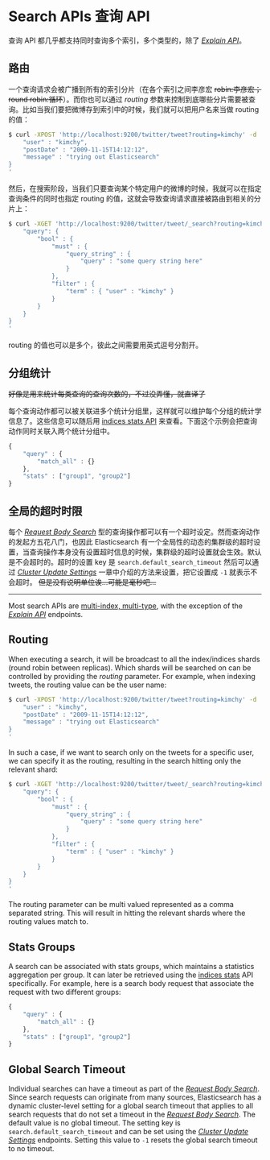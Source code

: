 # Search APIs 查询 API

查询 API 都几乎都支持同时查询多个索引，多个类型的，除了 *[Explain API](https://www.elastic.co/guide/en/elasticsearch/reference/current/search-explain.html)*。

## 路由

一个查询请求会被广播到所有的索引分片（在各个索引之间李彦宏 ~~robin:李彦宏；round robin:循环~~）。而你也可以通过 *routing* 参数来控制到底哪些分片需要被查询。比如当我们要把微博存到索引中的时候，我们就可以把用户名来当做 routing 的值：

```bash
$ curl -XPOST 'http://localhost:9200/twitter/tweet?routing=kimchy' -d '{
    "user" : "kimchy",
    "postDate" : "2009-11-15T14:12:12",
    "message" : "trying out Elasticsearch"
}
'
```

然后，在搜索阶段，当我们只要查询某个特定用户的微博的时候，我就可以在指定查询条件的同时也指定 routing 的值，这就会导致查询请求直接被路由到相关的分片上：

```bash
$ curl -XGET 'http://localhost:9200/twitter/tweet/_search?routing=kimchy' -d '{
    "query": {
        "bool" : {
            "must" : {
                "query_string" : {
                    "query" : "some query string here"
                }
            },
            "filter" : {
                "term" : { "user" : "kimchy" }
            }
        }
    }
}
'
```

routing 的值也可以是多个，彼此之间需要用英式逗号分割开。

## 分组统计

~~好像是用来统计每类查询的查询次数的，不过没弄懂，就直译了~~

每个查询动作都可以被关联进多个统计分组里，这样就可以维护每个分组的统计学信息了。这些信息可以随后用 [indices stats API](https://www.elastic.co/guide/en/elasticsearch/reference/current/indices-stats.html) 来查看。下面这个示例会把查询动作同时关联入两个统计分组中。

```javascript
{
    "query" : {
        "match_all" : {}
    },
    "stats" : ["group1", "group2"]
}
```

##  全局的超时时限

每个 *[Request Body Search](https://www.elastic.co/guide/en/elasticsearch/reference/current/search-request-body.html)* 型的查询操作都可以有一个超时设定。然而查询动作的发起方五花八门，也因此 Elasticsearch 有一个全局性的动态的集群级的超时设置，当查询操作本身没有设置超时信息的时候，集群级的超时设置就会生效。默认是不会超时的。超时的设置 key 是 `search.default_search_timeout` 然后可以通过 *[Cluster Update Settings](https://www.elastic.co/guide/en/elasticsearch/reference/current/cluster-update-settings.html)* 一章中介绍的方法来设置，把它设置成 `-1` 就表示不会超时。 ~~但是没有说明单位诶...可能是毫秒吧...~~

***

Most search APIs are [multi-index, multi-type](https://www.elastic.co/guide/en/elasticsearch/reference/current/search-search.html#search-multi-index-type), with the exception of the *[Explain API](https://www.elastic.co/guide/en/elasticsearch/reference/current/search-explain.html)* endpoints.

## Routing

When executing a search, it will be broadcast to all the index/indices shards (round robin between replicas). Which shards will be searched on can be controlled by providing the *routing* parameter. For example, when indexing tweets, the routing value can be the user name:

```bash
$ curl -XPOST 'http://localhost:9200/twitter/tweet?routing=kimchy' -d '{
    "user" : "kimchy",
    "postDate" : "2009-11-15T14:12:12",
    "message" : "trying out Elasticsearch"
}
'
```

In such a case, if we want to search only on the tweets for a specific user, we can specify it as the routing, resulting in the search hitting only the relevant shard:

```bash
$ curl -XGET 'http://localhost:9200/twitter/tweet/_search?routing=kimchy' -d '{
    "query": {
        "bool" : {
            "must" : {
                "query_string" : {
                    "query" : "some query string here"
                }
            },
            "filter" : {
                "term" : { "user" : "kimchy" }
            }
        }
    }
}
'
```

The routing parameter can be multi valued represented as a comma separated string. This will result in hitting the relevant shards where the routing values match to.

## Stats Groups

A search can be associated with stats groups, which maintains a statistics aggregation per group. It can later be retrieved using the [indices stats](https://www.elastic.co/guide/en/elasticsearch/reference/current/indices-stats.html) API specifically. For example, here is a search body request that associate the request with two different groups:

```javascript
{
    "query" : {
        "match_all" : {}
    },
    "stats" : ["group1", "group2"]
}
```

## Global Search Timeout

Individual searches can have a timeout as part of the *[Request Body Search](https://www.elastic.co/guide/en/elasticsearch/reference/current/search-request-body.html)*. Since search requests can originate from many sources, Elasticsearch has a dynamic cluster-level setting for a global search timeout that applies to all search requests that do not set a timeout in the *[Request Body Search](https://www.elastic.co/guide/en/elasticsearch/reference/current/search-request-body.html)*. The default value is no global timeout. The setting key is `search.default_search_timeout` and can be set using the *[Cluster Update Settings](https://www.elastic.co/guide/en/elasticsearch/reference/current/cluster-update-settings.html)* endpoints. Setting this value to `-1` resets the global search timeout to no timeout.